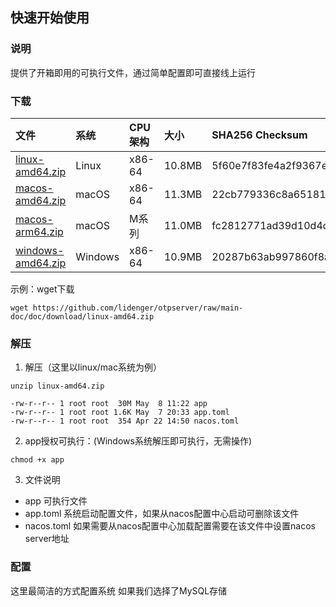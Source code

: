 ## 快速开始使用

### 说明

提供了开箱即用的可执行文件，通过简单配置即可直接线上运行

### 下载

| 文件                                                | 系统      | CPU架构  | 大小     | SHA256 Checksum                                                  |
|:--------------------------------------------------|:--------|:-------|:-------|:-----------------------------------------------------------------|
| [linux-amd64.zip](download%2Flinux-amd64.zip)     | Linux   | x86-64 | 10.8MB | 5f60e7f83fe4a2f9367e51f814ba8440d3bba86ccac5258d4b5dc1babe7fc1ef |
| [macos-amd64.zip](download%2Fmacos-amd64.zip)     | macOS   | x86-64 | 11.3MB | 22cb779336c8a651819464dfdd60fefa45b66d8fea04beb29f17b0397de192b0 |
| [macos-arm64.zip](download%2Fmacos-arm64.zip)     | macOS   | M系列    | 11.0MB | fc2812771ad39d10d4dadbdb3b06a2b98fc3f1ede020528164f1f3e91bd3a652 |
| [windows-amd64.zip](download%2Fwindows-amd64.zip) | Windows | x86-64 | 10.9MB | 20287b63ab997860f8a0580286368b9e33a142c74536879de7fd3c946543d482 |

示例：wget下载

``` shell
wget https://github.com/lidenger/otpserver/raw/main-doc/doc/download/linux-amd64.zip
```

### 解压
1. 解压（这里以linux/mac系统为例）
```shell
unzip linux-amd64.zip

-rw-r--r-- 1 root root  30M May  8 11:22 app
-rw-r--r-- 1 root root 1.6K May  7 20:33 app.toml
-rw-r--r-- 1 root root  354 Apr 22 14:50 nacos.toml
```
2. app授权可执行：(Windows系统解压即可执行，无需操作)
```shell
chmod +x app
```
3. 文件说明
- app 可执行文件
- app.toml 系统启动配置文件，如果从nacos配置中心启动可删除该文件
- nacos.toml 如果需要从nacos配置中心加载配置需要在该文件中设置nacos server地址

### 配置
这里最简洁的方式配置系统
如果我们选择了MySQL存储


